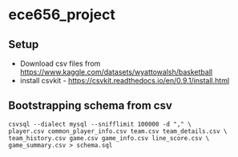 # ece656_project


## Setup

* Download csv files from https://www.kaggle.com/datasets/wyattowalsh/basketball
* install csvkit - https://csvkit.readthedocs.io/en/0.9.1/install.html

## Bootstrapping schema from csv

```
csvsql --dialect mysql --snifflimit 100000 -d "," \
player.csv common_player_info.csv team.csv team_details.csv \
team_history.csv game.csv game_info.csv line_score.csv \
game_summary.csv > schema.sql
```


